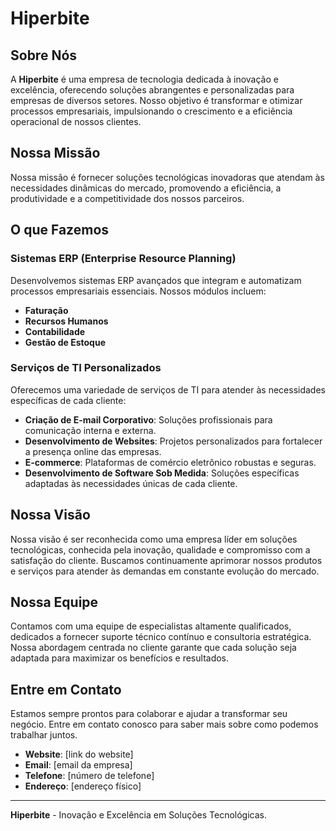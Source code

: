 # Hiperbite

## Sobre Nós

A **Hiperbite** é uma empresa de tecnologia dedicada à inovação e excelência, oferecendo soluções abrangentes e personalizadas para empresas de diversos setores. Nosso objetivo é transformar e otimizar processos empresariais, impulsionando o crescimento e a eficiência operacional de nossos clientes.

## Nossa Missão

Nossa missão é fornecer soluções tecnológicas inovadoras que atendam às necessidades dinâmicas do mercado, promovendo a eficiência, a produtividade e a competitividade dos nossos parceiros.

## O que Fazemos

### Sistemas ERP (Enterprise Resource Planning)

Desenvolvemos sistemas ERP avançados que integram e automatizam processos empresariais essenciais. Nossos módulos incluem:
- **Faturação**
- **Recursos Humanos**
- **Contabilidade**
- **Gestão de Estoque**

### Serviços de TI Personalizados

Oferecemos uma variedade de serviços de TI para atender às necessidades específicas de cada cliente:
- **Criação de E-mail Corporativo**: Soluções profissionais para comunicação interna e externa.
- **Desenvolvimento de Websites**: Projetos personalizados para fortalecer a presença online das empresas.
- **E-commerce**: Plataformas de comércio eletrônico robustas e seguras.
- **Desenvolvimento de Software Sob Medida**: Soluções específicas adaptadas às necessidades únicas de cada cliente.

## Nossa Visão

Nossa visão é ser reconhecida como uma empresa líder em soluções tecnológicas, conhecida pela inovação, qualidade e compromisso com a satisfação do cliente. Buscamos continuamente aprimorar nossos produtos e serviços para atender às demandas em constante evolução do mercado.

## Nossa Equipe

Contamos com uma equipe de especialistas altamente qualificados, dedicados a fornecer suporte técnico contínuo e consultoria estratégica. Nossa abordagem centrada no cliente garante que cada solução seja adaptada para maximizar os benefícios e resultados.

## Entre em Contato

Estamos sempre prontos para colaborar e ajudar a transformar seu negócio. Entre em contato conosco para saber mais sobre como podemos trabalhar juntos.

- **Website**: [link do website]
- **Email**: [email da empresa]
- **Telefone**: [número de telefone]
- **Endereço**: [endereço físico]

---

**Hiperbite** - Inovação e Excelência em Soluções Tecnológicas.
